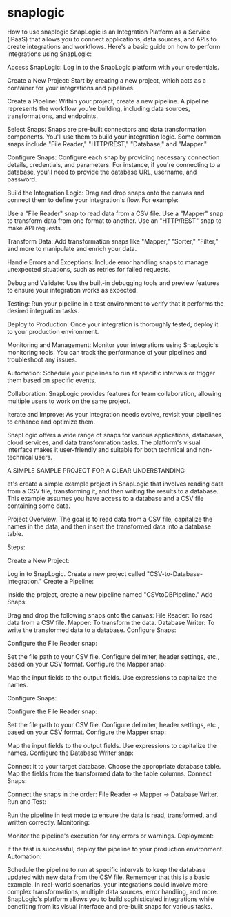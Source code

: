 # snaplogic
How to use snaplogic
SnapLogic is an Integration Platform as a Service (iPaaS) that allows you to connect applications, data sources, and APIs to create integrations and workflows. Here's a basic guide on how to perform integrations using SnapLogic:

Access SnapLogic:
Log in to the SnapLogic platform with your credentials.

Create a New Project:
Start by creating a new project, which acts as a container for your integrations and pipelines.

Create a Pipeline:
Within your project, create a new pipeline. A pipeline represents the workflow you're building, including data sources, transformations, and endpoints.

Select Snaps:
Snaps are pre-built connectors and data transformation components. You'll use them to build your integration logic. Some common snaps include "File Reader," "HTTP/REST," "Database," and "Mapper."

Configure Snaps:
Configure each snap by providing necessary connection details, credentials, and parameters. For instance, if you're connecting to a database, you'll need to provide the database URL, username, and password.

Build the Integration Logic:
Drag and drop snaps onto the canvas and connect them to define your integration's flow. For example:

Use a "File Reader" snap to read data from a CSV file.
Use a "Mapper" snap to transform data from one format to another.
Use an "HTTP/REST" snap to make API requests.

Transform Data:
Add transformation snaps like "Mapper," "Sorter," "Filter," and more to manipulate and enrich your data.

Handle Errors and Exceptions:
Include error handling snaps to manage unexpected situations, such as retries for failed requests.

Debug and Validate:
Use the built-in debugging tools and preview features to ensure your integration works as expected.

Testing:
Run your pipeline in a test environment to verify that it performs the desired integration tasks.

Deploy to Production:
Once your integration is thoroughly tested, deploy it to your production environment.

Monitoring and Management:
Monitor your integrations using SnapLogic's monitoring tools. You can track the performance of your pipelines and troubleshoot any issues.

Automation:
Schedule your pipelines to run at specific intervals or trigger them based on specific events.

Collaboration:
SnapLogic provides features for team collaboration, allowing multiple users to work on the same project.

Iterate and Improve:
As your integration needs evolve, revisit your pipelines to enhance and optimize them.

SnapLogic offers a wide range of snaps for various applications, databases, cloud services, and data transformation tasks. The platform's visual interface makes it user-friendly and suitable for both technical and non-technical users.

A SIMPLE SAMPLE PROJECT FOR A CLEAR UNDERSTANDING

et's create a simple example project in SnapLogic that involves reading data from a CSV file, transforming it, and then writing the results to a database. This example assumes you have access to a database and a CSV file containing some data.

Project Overview:
The goal is to read data from a CSV file, capitalize the names in the data, and then insert the transformed data into a database table.

Steps:

Create a New Project:

Log in to SnapLogic.
Create a new project called "CSV-to-Database-Integration."
Create a Pipeline:

Inside the project, create a new pipeline named "CSVtoDBPipeline."
Add Snaps:

Drag and drop the following snaps onto the canvas:
File Reader: To read data from a CSV file.
Mapper: To transform the data.
Database Writer: To write the transformed data to a database.
Configure Snaps:

Configure the File Reader snap:

Set the file path to your CSV file.
Configure delimiter, header settings, etc., based on your CSV format.
Configure the Mapper snap:

Map the input fields to the output fields.
Use expressions to capitalize the names.

Configure Snaps:

Configure the File Reader snap:

Set the file path to your CSV file.
Configure delimiter, header settings, etc., based on your CSV format.
Configure the Mapper snap:

Map the input fields to the output fields.
Use expressions to capitalize the names.
Configure the Database Writer snap:

Connect it to your target database.
Choose the appropriate database table.
Map the fields from the transformed data to the table columns.
Connect Snaps:

Connect the snaps in the order: File Reader -> Mapper -> Database Writer.
Run and Test:

Run the pipeline in test mode to ensure the data is read, transformed, and written correctly.
Monitoring:

Monitor the pipeline's execution for any errors or warnings.
Deployment:

If the test is successful, deploy the pipeline to your production environment.
Automation:

Schedule the pipeline to run at specific intervals to keep the database updated with new data from the CSV file.
Remember that this is a basic example. In real-world scenarios, your integrations could involve more complex transformations, multiple data sources, error handling, and more. SnapLogic's platform allows you to build sophisticated integrations while benefiting from its visual interface and pre-built snaps for various tasks.






